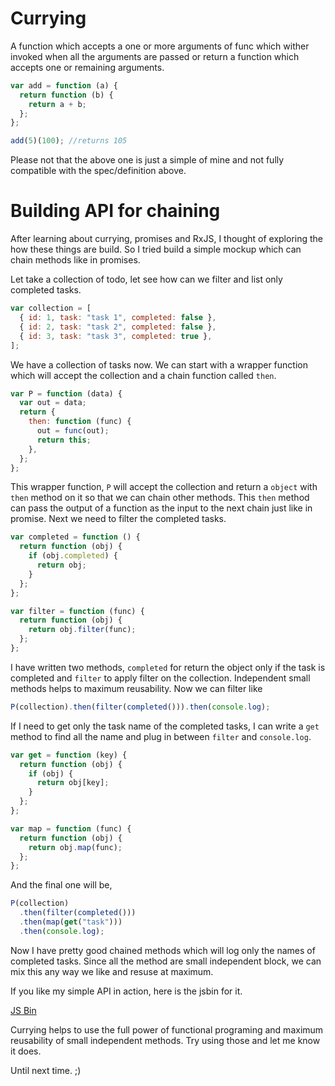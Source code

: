 <!--


---
 "JavaScript: currying and chaining"
excerpt: "JavaScript: currying and chaining"
date: 2014-12-02 00:00:00 IST
updated: 2014-12-02 00:00:00 IST
categories: javascript
---

-->
<!DOCTYPE html>
<html>

<head>
  <title>basic-git-workflow</title>
  <meta charset="utf-8">
  <meta name="viewport" content="width=device-width, initial-scale=1.0">

  <link rel="stylesheet" href="./css/bootstrap.css">
  <link rel="stylesheet" href="./css/bootstrap.grid.css">
  <link rel="stylesheet" href="./css/bootstrap.min.css">
  <link rel="stylesheet" href="./css/bootstrap-reboot.min.css">
  <link rel="stylesheet" href="./css/bootstrap.css.map">
  <link rel="stylesheet" href="./css/blog-home.css">
  <link rel="stylesheet" href="./css/prism.css">
  <script async defer src="./css/prism.js"></script>
</head>

<body>

# Currying

A function which accepts a one or more arguments of func which wither invoked when all the arguments are passed or return a function which accepts one or remaining arguments.

```js
var add = function (a) {
  return function (b) {
    return a + b;
  };
};

add(5)(100); //returns 105
```

Please not that the above one is just a simple of mine and not fully compatible with the spec/definition above.

# Building API for chaining

After learning about currying, promises and RxJS, I thought of exploring the how these things are build. So I tried build a simple mockup which can chain methods like in promises.

Let take a collection of todo, let see how can we filter and list only completed tasks.

```js
var collection = [
  { id: 1, task: "task 1", completed: false },
  { id: 2, task: "task 2", completed: false },
  { id: 3, task: "task 3", completed: true },
];
```

We have a collection of tasks now. We can start with a wrapper function which will accept the collection and a chain function called `then`.

```js
var P = function (data) {
  var out = data;
  return {
    then: function (func) {
      out = func(out);
      return this;
    },
  };
};
```

This wrapper function, `P` will accept the collection and return a `object` with `then` method on it so that we can chain other methods. This `then` method can pass the output of a function as the input to the next chain just like in promise. Next we need to filter the completed tasks.

```js
var completed = function () {
  return function (obj) {
    if (obj.completed) {
      return obj;
    }
  };
};

var filter = function (func) {
  return function (obj) {
    return obj.filter(func);
  };
};
```

I have written two methods, `completed` for return the object only if the task is completed and `filter` to apply filter on the collection. Independent small methods helps to maximum reusability. Now we can filter like

```js
P(collection).then(filter(completed())).then(console.log);
```

If I need to get only the task name of the completed tasks, I can write a `get` method to find all the name and plug in between `filter` and `console.log`.

```js
var get = function (key) {
  return function (obj) {
    if (obj) {
      return obj[key];
    }
  };
};

var map = function (func) {
  return function (obj) {
    return obj.map(func);
  };
};
```

And the final one will be,

```js
P(collection)
  .then(filter(completed()))
  .then(map(get("task")))
  .then(console.log);
```

Now I have pretty good chained methods which will log only the names of completed tasks. Since all the method are small independent block, we can mix this any way we like and resuse at maximum.

If you like my simple API in action, here is the jsbin for it.

<a class="jsbin-embed" href="http://jsbin.com/benixu/1/embed?js,console">JS Bin</a><script src="http://static.jsbin.com/js/embed.js"></script>

Currying helps to use the full power of functional programing and maximum reusability of small independent methods. Try using those and let me know it does.

Until next time. ;)
